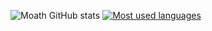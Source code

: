 ![Moath GitHub stats](https://github-readme-stats.vercel.app/api?username=iDevMoath&show_icons=true&theme=radical) [![Most used languages](https://github-readme-stats.vercel.app/api/top-langs/?username=iDevMoath&layout=compact)](https://github.com/iDevMoath/github-readme-stats)

